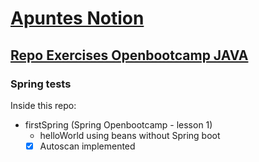 # [Apuntes Notion](https://jaumevibu.notion.site/Java-Spike-Apuntes-Java-5fc61fde8b29403187c842c9e49a31ed)

## [Repo Exercises Openbootcamp JAVA ](https://github.com/JaumeViBu/openBootcamp/tree/master/java)

### Spring tests

Inside this repo:

- firstSpring (Spring Openbootcamp - lesson 1)
  - helloWorld using beans without Spring boot
  - [x] Autoscan implemented
